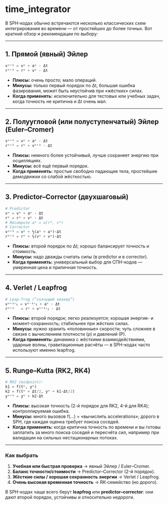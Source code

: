 # time_integrator

В SPH-кодах обычно встречаются несколько классических схем интегрирования во времени — от простейших до более точных. Вот краткий обзор и рекомендации по выбору:

---

## 1. Прямой (явный) Эйлер

```python
vⁿ⁺¹ = vⁿ + aⁿ · Δt  
rⁿ⁺¹ = rⁿ + vⁿ · Δt
```

* **Плюсы:** очень просто; мало операций.
* **Минусы:** только первый порядок по Δt, большая ошибка фазирования, может быть неустойчив при «жёстких» силах.
* **Когда применять:** исключительно для тестовых или учебных задач, когда точность не критична и Δt очень мал.

---

## 2. Полуугловой (или полуступенчатый) Эйлер (Euler–Cromer)

```python
vⁿ⁺¹ = vⁿ + aⁿ · Δt  
rⁿ⁺¹ = rⁿ + vⁿ⁺¹ · Δt
```

* **Плюсы:** немного более устойчивый, лучше сохраняет энергию при осцилляциях.
* **Минусы:** всё ещё первый порядок.
* **Когда применять:** простые свободно падающие тела, простейшие демодвижки со слабой жёсткостью.

---

## 3. Predictor–Corrector (двухшаговый)

```python
# Predictor
v* = vⁿ + aⁿ · Δt  
r* = rⁿ + vⁿ · Δt  
# Recompute a* = a(r*, v*)  
# Corrector
vⁿ⁺¹ = vⁿ + ½(aⁿ + a*)·Δt  
rⁿ⁺¹ = rⁿ + ½(vⁿ + v*)·Δt
```

* **Плюсы:** второй порядок по Δt; хорошо балансирует точность и стоимость.
* **Минусы:** надо дважды считать силы (в predictor и в corrector).
* **Когда применять:** универсальный выбор для СПH-кодов — умеренная цена и приличная точность.

---

## 4. Verlet / Leapfrog

```python
# Leap-frog (“скачущий квакер”)
vⁿ⁺¹ᐟ₂ = vⁿ⁻¹ᐟ₂ + aⁿ · Δt  
rⁿ⁺¹   = rⁿ + vⁿ⁺¹ᐟ₂ · Δt
```

* **Плюсы:** второй порядок; легко реализуется; хорошая энергия- и момент-сохранность; стабильнее при жёстких силах.
* **Минусы:** нужно хранить «половинные» скорости; чуть сложнее в связке с вычислением плотности (ρ) и давлений (Р).
* **Когда применять:** динамика с жёсткими взаимодействиями, ударные волны, гравитационные расчёты — в SPH-кодах часто используют именно leapfrog.

---

## 5. Runge–Kutta (RK2, RK4)

```python
# RK2 (midpoint):
k1 = f(tⁿ, yⁿ)
k2 = f(tⁿ + Δt/2, yⁿ + k1·Δt/2)
yⁿ⁺¹ = yⁿ + k2·Δt
```

* **Плюсы:** высокая точность (2-й порядок для RK2, 4-й для RK4); контроллируемая ошибка.
* **Минусы:** много вызовов f(…) = «вычислить accelerations»; дорого в SPH, где каждая оценка требует поиска соседей.
* **Когда применять:** когда критична точность по времени и вы готовы заплатить за много поиска соседей и пересчёта сил, например при валидации на сильных нестационарных потоках.

---

### Как выбрать

1. **Учебная или быстрая проверка** → явный Эйлер / Euler–Cromer.
2. **Баланс точности/стоимости** → Predictor–Corrector (2-й порядок).
3. **Жёсткие силы / хорошая сохранность энергии** → Verlet / Leapfrog.
4. **Очень высокая временная точность** → RK-семейство (но дорого).

В SPH-кодах чаще всего берут **leapfrog** или **predictor–corrector**: они дают второй порядок, устойчивы и относительно недороги.

